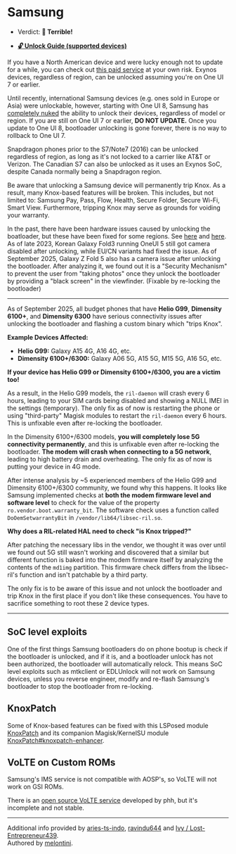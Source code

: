 # Samsung

- Verdict: **🍅 Terrible!**
* [**🔓️ Unlock Guide (supported devices)**](../../misc/samsung-unlock.md)

If you have a North American device and were lucky enough not to update for a while, you can check out [this paid service][Paid North American Unlock] at your own risk. Exynos devices, regardless of region, can be unlocked assuming you're on One UI 7 or earlier. 

Until recently, international Samsung devices (e.g. ones sold in Europe or Asia) were unlockable, however, starting with One UI 8, Samsung has [completely nuked][One UI 8 Unlock] the ability to unlock their devices, regardless of model or region. If you are still on One UI 7 or earlier, **DO NOT UPDATE.** Once you update to One UI 8, bootloader unlocking is gone forever, there is no way to rollback to One UI 7.

Snapdragon phones prior to the S7/Note7 (2016) can be unlocked regardless of region, as long as it's not locked to a carrier like AT&T or Verizon. The Canadian S7 can also be unlocked as it uses an Exynos SoC, despite Canada normally being a Snapdragon region.

Be aware that unlocking a Samsung device will permanently trip Knox. As a result, many Knox-based features will be broken. This includes, but not limited to: Samsung Pay, Pass, Flow, Health, Secure Folder, Secure Wi-Fi, Smart View. Furthermore, tripping Knox may serve as grounds for voiding your warranty.

In the past, there have been hardware issues caused by unlocking the boatloader, but these have been fixed for some regions. See [here][1] and [here][2]. As of late 2023, Korean Galaxy Fold3 running OneUI 5 still got camera disabled after unlocking, while EU/CN variants had fixed the issue. As of September 2025, Galaxy Z Fold 5 also has a camera issue after unlocking the bootloader. After analyzing it, we found out it is a "Security Mechanism" to prevent the user from "taking photos" once they unlock the bootloader by providing a "black screen" in the viewfinder. (Fixable by re-locking the bootloader)

---

As of September 2025, all budget phones that have **Helio G99**, **Dimensity 6100+**, and **Dimensity 6300** have serious connectivity issues after unlocking the bootloader and flashing a custom binary which "trips Knox".

**Example Devices Affected:**
- **Helio G99:** Galaxy A15 4G, A16 4G, etc.
- **Dimensity 6100+/6300:** Galaxy A06 5G, A15 5G, M15 5G, A16 5G, etc.

**If your device has Helio G99 or Dimensity 6100+/6300, you are a victim too!**

As a result, in the Helio G99 models, the `ril-daemon` will crash every 6 hours, leading to your SIM cards being disabled and showing a NULL IMEI in the settings (temporary). The only fix as of now is restarting the phone or using "third-party" Magisk modules to restart the `ril-daemon` every 6 hours. This is unfixable even after re-locking the bootloader.

In the Dimensity 6100+/6300 models, **you will completely lose 5G connectivity permanently**, and this is unfixable even after re-locking the bootloader. **The modem will crash when connecting to a 5G network**, leading to high battery drain and overheating. The only fix as of now is putting your device in 4G mode.

After intense analysis by ~5 experienced members of the Helio G99 and Dimensity 6100+/6300 community, we found why this happens. It looks like Samsung implemented checks at **both the modem firmware level and software level** to check for the value of the property `ro.vendor.boot.warranty_bit`. The software check uses a function called `DoOemSetwarrantyBit` in `/vendor/lib64/libsec-ril.so`.

**Why does a RIL-related HAL need to check "is Knox tripped?"**

After patching the necessary libs in the vendor, we thought it was over until we found out 5G still wasn't working and discovered that a similar but different function is baked into the modem firmware itself by analyzing the contents of the `md1img` partition. This firmware check differs from the libsec-ril's function and isn't patchable by a third party.

The only fix is to be aware of this issue and not unlock the bootloader and trip Knox in the first place if you don't like these consequences. You have to sacrifice something to root these 2 device types.

---

## SoC level exploits
One of the first things Samsung bootloaders do on phone bootup is check if the bootloader is unlocked, and if it is, and a bootloader unlock has not been authorized, the bootloader will automatically relock. This means SoC level exploits such as mtkclient or EDLUnlock will not work on Samsung devices, unless you reverse engineer, modify and re-flash Samsung's bootloader to stop the bootloader from re-locking. 

## KnoxPatch

Some of Knox-based features can be fixed with this LSPosed module [KnoxPatch] and its companion Magisk/KernelSU module [KnoxPatch#knoxpatch-enhancer].

## VoLTE on Custom ROMs

Samsung's IMS service is not compatible with AOSP's, so VoLTE will not work on GSI ROMs.

There is an [open source VoLTE service] developed by phh, but it's incomplete and not stable.

***
Additional info provided by [aries-ts-indo](https://github.com/aries-ts-indo), [ravindu644](https://github.com/ravindu644) and [Ivy / Lost-Entrepreneur439](https://github.com/Lost-Entrepreneur439).<br/>
Authored by [melontini](https://github.com/melontini).

[1]:https://www.xda-developers.com/bootloader-unlocking-no-longer-kills-galaxy-z-fold-3-cameras/
[2]:https://www.xda-developers.com/samsung-galaxy-s22-bootloader-unlock-camera-working/

[open source VoLTE service]:https://github.com/phhusson/ims
[Paid North American Unlock]:https://xdaforums.com/t/android-unsamlock-bootloader-unlock-for-samsung-us-canada-devices.4215101/
[KnoxPatch]:https://github.com/BlackMesa123/KnoxPatch
[KnoxPatch#knoxpatch-enhancer]:https://github.com/BlackMesa123/KnoxPatch#knoxpatch-enhancer
[One UI 8 Unlock]:https://xdaforums.com/t/bootloader-unlocking-option-removed-from-one-ui-8-0.4751904/
